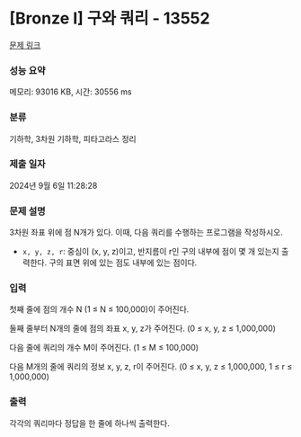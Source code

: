 # [Bronze I] 구와 쿼리 - 13552 

[문제 링크](https://www.acmicpc.net/problem/13552) 

### 성능 요약

메모리: 93016 KB, 시간: 30556 ms

### 분류

기하학, 3차원 기하학, 피타고라스 정리

### 제출 일자

2024년 9월 6일 11:28:28

### 문제 설명

<p>3차원 좌표 위에 점 N개가 있다. 이때, 다음 쿼리를 수행하는 프로그램을 작성하시오.</p>

<ul>
	<li><code>x, y, z, r</code>: 중심이 (x, y, z)이고, 반지름이 r인 구의 내부에 점이 몇 개 있는지 출력한다. 구의 표면 위에 있는 점도 내부에 있는 점이다.</li>
</ul>

### 입력 

 <p>첫째 줄에 점의 개수 N (1 ≤ N ≤ 100,000)이 주어진다.</p>

<p>둘째 줄부터 N개의 줄에 점의 좌표 x, y, z가 주어진다. (0 ≤ x, y, z ≤ 1,000,000)</p>

<p>다음 줄에 쿼리의 개수 M이 주어진다. (1 ≤ M ≤ 100,000)</p>

<p>다음 M개의 줄에 쿼리의 정보 x, y, z, r이 주어진다. (0 ≤ x, y, z ≤ 1,000,000, 1 ≤ r ≤ 1,000,000)</p>

### 출력 

 <p>각각의 쿼리마다 정답을 한 줄에 하나씩 출력한다.</p>

